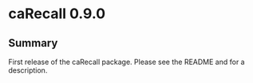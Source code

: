# caRecall 0.9.0

## Summary
First release of the caRecall package. Please see the README and <vignette name> for a description.